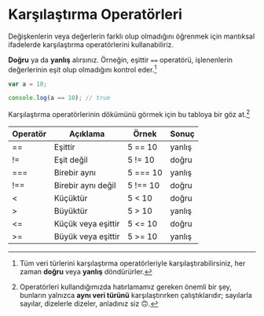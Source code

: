 # Karşılaştırma Operatörleri

Değişkenlerin veya değerlerin farklı olup olmadığını öğrenmek için mantıksal ifadelerde karşılaştırma operatörlerini kullanabiliriz.

**Doğru** ya da **yanlış** alırsınız. Örneğin, eşittir `==` operatörü, işlenenlerin değerlerinin eşit olup olmadığını kontrol eder.[^1]	

```javascript
var a = 10;

console.log(a == 10); // true
```

  [^1]: Tüm veri türlerini karşılaştırma operatörleriyle karşılaştırabilirsiniz, her zaman **doğru** veya **yanlış** döndürürler.

Karşılaştırma operatörlerinin dökümünü görmek için bu tabloya bir göz at.[^2]

| Operatör | Açıklama | Örnek | Sonuç |
| -------- | -------- | ---- | ----- |
| == | Eşittir | 5 == 10 | yanlış |
| != | Eşit değil | 5 != 10 | doğru |
| === | Birebir aynı | 5 === 10 | yanlış |
| !== | Birebir aynı değil | 5 !== 10 | doğru |
| < | Küçüktür | 5 < 10 | doğru |
| > | Büyüktür | 5 > 10 | yanlış |
| <= | Küçük veya eşittir | 5 <= 10 | doğru |
| >= | Büyük veya eşittir | 5 >= 10 | yanlış |

  [^2]: Operatörleri kullandığımızda hatırlamamız gereken önemli bir şey, bunların yalnızca **aynı veri türünü** karşılaştırırken çalıştıklarıdır; sayılarla sayılar, dizelerle dizeler, anladınız siz 🙃.

